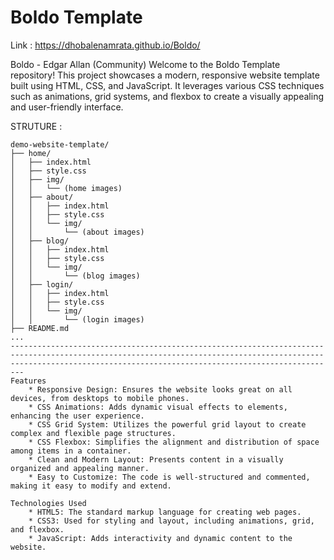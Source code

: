# Boldo Template

Link : https://dhobalenamrata.github.io/Boldo/

 Boldo - Edgar Allan (Community)
Welcome to the Boldo Template repository! This project showcases a modern, responsive website template built using HTML, CSS, and JavaScript. It leverages various CSS techniques such as animations, grid systems, and flexbox to create a visually appealing and user-friendly interface.

STRUTURE : 
```plaintext
demo-website-template/
├── home/
│   ├── index.html
│   ├── style.css
│   ├── img/
│   │   └── (home images)
│   ├── about/
│   │   ├── index.html
│   │   ├── style.css
│   │   └── img/
│   │       └── (about images)
│   ├── blog/
│   │   ├── index.html
│   │   ├── style.css
│   │   └── img/
│   │       └── (blog images)
│   ├── login/
│   │   ├── index.html
│   │   ├── style.css
│   │   └── img/
│   │       └── (login images)
├── README.md
...
---------------------------------------------------------------------------------------------------------------------------------------------------------------------------------------------------------------------
Features
    * Responsive Design: Ensures the website looks great on all devices, from desktops to mobile phones.
    * CSS Animations: Adds dynamic visual effects to elements, enhancing the user experience.
    * CSS Grid System: Utilizes the powerful grid layout to create complex and flexible page structures.
    * CSS Flexbox: Simplifies the alignment and distribution of space among items in a container.
    * Clean and Modern Layout: Presents content in a visually organized and appealing manner.
    * Easy to Customize: The code is well-structured and commented, making it easy to modify and extend.

Technologies Used
    * HTML5: The standard markup language for creating web pages.
    * CSS3: Used for styling and layout, including animations, grid, and flexbox.
    * JavaScript: Adds interactivity and dynamic content to the website.

